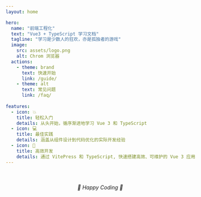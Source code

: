 ```yaml
---
layout: home

hero:
  name: "前端工程化"
  text: "Vue3 + TypeScript 学习文档"
  tagline: "学习是少数人的狂欢，亦是孤独者的游戏"
  image:
    src: assets/logo.png
    alt: Chrom 浏览器
  actions:
    - theme: brand
      text: 快速开始
      link: /guide/
    - theme: alt
      text: 常见问题
      link: /faq/
          
features:
  - icon: 💥
    title: 轻松入门
    details: 从头开始，循序渐进地学习 Vue 3 和 TypeScript
  - icon: 💻
    title: 最佳实践
    details: 涵盖从组件设计到代码优化的实际开发经验
  - icon: 🚀
    title: 高效开发
    details: 通过 VitePress 和 TypeScript, 快速搭建高效、可维护的 Vue 3 应用
---
```



<div style="text-align: center; margin-top: 50px;">
  <em>💫 Happy Coding 💫</em>
</div>
         
